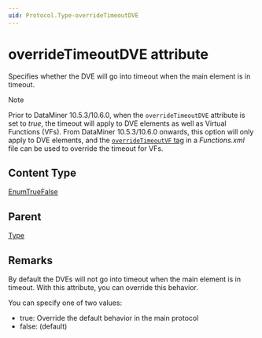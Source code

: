 ```yaml
---
uid: Protocol.Type-overrideTimeoutDVE
---
```


# overrideTimeoutDVE attribute

Specifies whether the DVE will go into timeout when the main element is in timeout.

> [!NOTE]
> Prior to DataMiner 10.5.3/10.6.0, when the `overrideTimeoutDVE` attribute is set to *true*, the timeout will apply to DVE elements as well as Virtual Functions (VFs). From DataMiner 10.5.3/10.6.0 onwards<!--RN 41388-->, this option will only apply to DVE elements, and the [`overrideTimeoutVF` tag](xref:Functions_XML_files#functions-xml-structure) in a *Functions.xml* file can be used to override the timeout for VFs.

## Content Type

[EnumTrueFalse](xref:Protocol-EnumTrueFalse)

## Parent

[Type](xref:Protocol.Type)

## Remarks

By default the DVEs will not go into timeout when the main element is in timeout. With this attribute, you can override this behavior.

You can specify one of two values:

- true: Override the default behavior in the main protocol
- false: (default)
